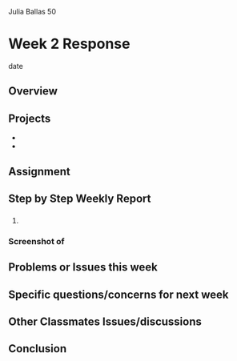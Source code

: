 Julia Ballas 50

# Week 2 Response

date

## Overview

## Projects

- 
- 

## Assignment

## Step by Step Weekly Report

### 

1. 

### Screenshot of 


## Problems or Issues this week

## Specific questions/concerns for next week

## Other Classmates Issues/discussions


## Conclusion
